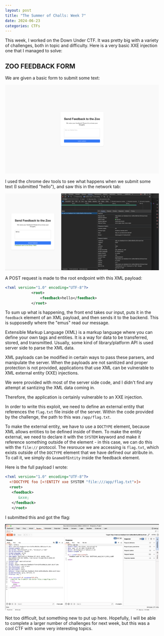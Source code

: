 ```yaml
---
layout: post
title: "The Summer of Challs: Week 7"
date: 2024-06-23
categories: CTFs
---
```


This week, I worked on the Down Under CTF. It was pretty big with a variety of challenges, both in topic and difficulty. Here is a very basic XXE injection one that I managed to solve:


## ZOO FEEDBACK FORM

We are given a basic form to submit some text:

![Zoo Feedback](/assets/ZooFeedback.jpg)

I used the chrome dev tools to see what happens when we submit some text (I submitted "hello"), and saw this in the network tab:

![Zoo Feedback](/assets/ZooFeedbackPayload.jpg)

A POST request is made to the root endpoint with this XML payload:

```XML
<?xml version="1.0" encoding="UTF-8"?>
            <root>
                <feedback>hello</feedback>
            </root>
```

To sum up what is happening, the front end takes our input, puts it in the `feedback` element of an XML payload, and then sends it to the backend. This is supposedly where the "emus" read our message.

Extensible Markup Language (XML) is a markup language where you can define your own tags and entities. It is a way for data to be transferred, stored, and transmitted. Usually, some kind of library/platform API is used server side to parse the XML data.

XML payloads can be modified in certain ways to pass these parsers, and manipulate the server. When the payloads are not sanitized and proper protection is not provided, applications that use XML can be vulnerable to XML external entity (XXE) injections.

We were provided with most of the server side code, and I didn't find any attempt at santizing the XML data coming in. 

Therefore, the application is certainly vulnerable to an XXE injection.

In order to write this exploit, we need to define an external entity that references the `flag.txt` file inside of the server. Within the code provided by the challenge, the path to this was `/app/flag.txt`.

To make the external entity, we have to use a `DOCTYPE` element, because XML allows  entities to be defined inside of them. To make the entity external, we need to declare it with the `SYSTEM` keyword and make it reference something outside of the element - in this case, we can do this with the `file://` protocol. The resrouce we are accessing is `flag.txt`, which exists outside of the `DOCTYPE` element that we have defined our atribute in. To call it, we simply do `&nameOfEntity` inside the feedback element. 

Here is the full payload I wrote:
```XML
<?xml version="1.0" encoding="UTF-8"?>
  <!DOCTYPE foo [<!ENTITY xxe SYSTEM "file:///app/flag.txt">]>
  <root>
   <feedback>
      &xxe;
   </feedback>
   </root>
```

I submitted this and got the flag:

![Zoo Feedback](/assets/ZooFeedbackFlag.jpg)

Not too difficult, but something new to put up here. Hopefully, I will be able to complete a larger number of challenges for next week, but this was a cool CTF with some very interesting topics. 
